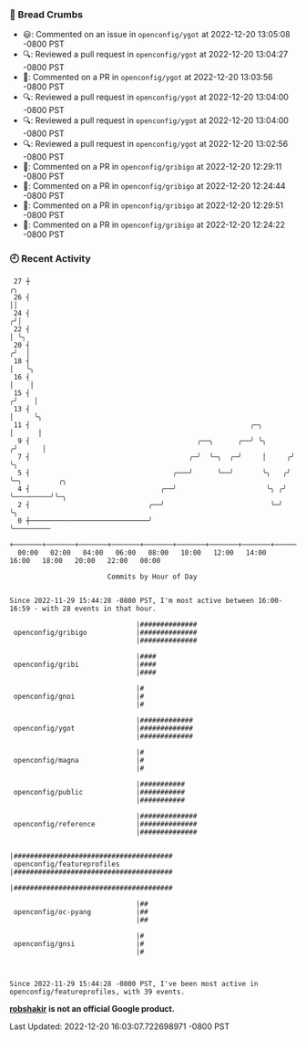 ### 🍞 Bread Crumbs

 * 😃: Commented on an issue in `openconfig/ygot` at 2022-12-20 13:05:08 -0800 PST
 * 🔍: Reviewed a pull request in  `openconfig/ygot` at 2022-12-20 13:04:27 -0800 PST
 * 💬: Commented on a PR in  `openconfig/ygot` at 2022-12-20 13:03:56 -0800 PST
 * 🔍: Reviewed a pull request in  `openconfig/ygot` at 2022-12-20 13:04:00 -0800 PST
 * 🔍: Reviewed a pull request in  `openconfig/ygot` at 2022-12-20 13:04:00 -0800 PST
 * 🔍: Reviewed a pull request in  `openconfig/ygot` at 2022-12-20 13:02:56 -0800 PST
 * 💬: Commented on a PR in  `openconfig/gribigo` at 2022-12-20 12:29:11 -0800 PST
 * 💬: Commented on a PR in  `openconfig/gribigo` at 2022-12-20 12:24:44 -0800 PST
 * 💬: Commented on a PR in  `openconfig/gribigo` at 2022-12-20 12:29:51 -0800 PST
 * 💬: Commented on a PR in  `openconfig/gribigo` at 2022-12-20 12:24:22 -0800 PST

### 🕘 Recent Activity
```
 27 ┼                                                                    ╭╮
 26 ┤                                                                    ││
 24 ┤                                                                   ╭╯│
 22 ┤                                                                   │ ╰╮
 20 ┤                                                                  ╭╯  │
 18 ┤                                                                  │   ╰╮
 16 ┤                                                                  │    │
 15 ┤                                                                 ╭╯    │
 13 ┤                                                                 │     ╰╮
 11 ┤                                                      ╭─╮        │      │
  9 ┤                                         ╭──╮      ╭──╯ ╰╮      ╭╯      │
  7 ┤                                       ╭─╯  ╰─╮  ╭─╯     │     ╭╯       ╰╮
  5 ┤                                   ╭───╯      ╰──╯       ╰╮   ╭╯         ╰─╮         ╭╮
  4 ┤                                ╭──╯                      ╰╮ ╭╯            ╰─────────╯╰─╮
  2 ┤                             ╭──╯                          ╰─╯                          ╰╮
  0 ┼─────────────────────────────╯                                                           ╰─────────
    +───────+───────+───────+───────+───────+───────+───────+───────+───────+───────+───────+───────+────
  00:00   02:00   04:00   06:00   08:00   10:00   12:00   14:00   16:00   18:00   20:00   22:00   00:00   

						Commits by Hour of Day


Since 2022-11-29 15:44:28 -0800 PST, I'm most active between 16:00-16:59 - with 28 events in that hour.

```



```
                               |##############
 openconfig/gribigo            |##############
                               |##############

                               |####
 openconfig/gribi              |####
                               |####

                               |#
 openconfig/gnoi               |#
                               |#

                               |#############
 openconfig/ygot               |#############
                               |#############

                               |#
 openconfig/magna              |#
                               |#

                               |###########
 openconfig/public             |###########
                               |###########

                               |##############
 openconfig/reference          |##############
                               |##############

                               |#######################################
 openconfig/featureprofiles    |#######################################
                               |#######################################

                               |##
 openconfig/oc-pyang           |##
                               |##

                               |#
 openconfig/gnsi               |#
                               |#



Since 2022-11-29 15:44:28 -0800 PST, I've been most active in openconfig/featureprofiles, with 39 events.

```
**[robshakir](mailto:robjs@google.com) is not an official Google product.**  


Last Updated: 2022-12-20 16:03:07.722698971 -0800 PST
